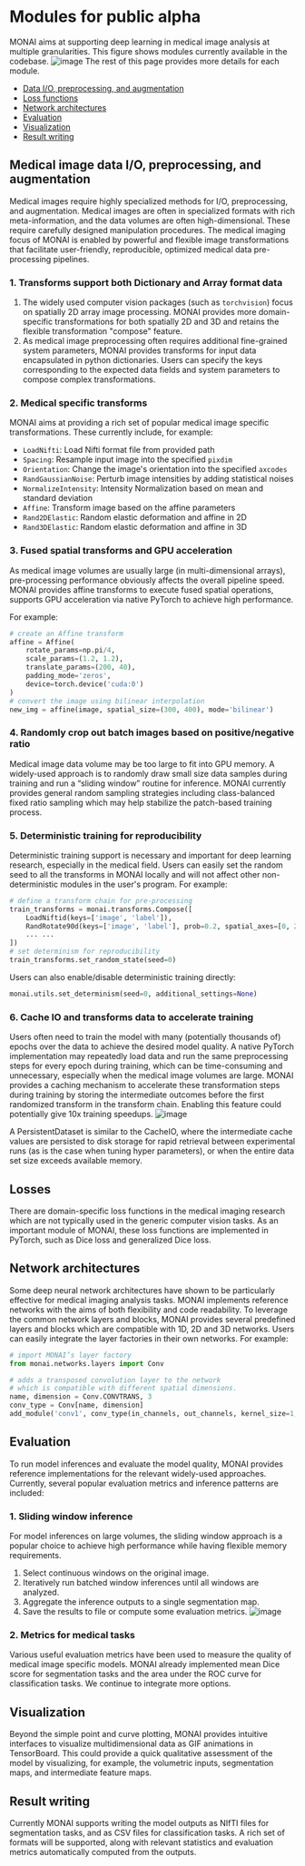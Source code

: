 # Modules for public alpha

MONAI aims at supporting deep learning in medical image analysis at multiple granularities.
This figure shows modules currently available in the codebase.
![image](../images/end_to_end_process.png)
The rest of this page provides more details for each module.

* [Data I/O, preprocessing, and augmentation](#medical-image-data-io-preprocessing-and-augmentation)
* [Loss functions](#losses)
* [Network architectures](#network-architectures)
* [Evaluation](#evaluation)
* [Visualization](#visualization)
* [Result writing](#result-writing)

## Medical image data I/O, preprocessing, and augmentation
Medical images require highly specialized methods for I/O, preprocessing, and
augmentation. Medical images are often in specialized formats with rich
meta-information, and the data volumes are often high-dimensional. These
require carefully designed manipulation procedures. The medical imaging focus
of MONAI is enabled by powerful and flexible image transformations that
facilitate user-friendly, reproducible, optimized medical data pre-processing
pipelines.

### 1. Transforms support both Dictionary and Array format data
1. The widely used computer vision packages (such as ``torchvision``) focus on
   spatially 2D array image processing. MONAI provides more domain-specific
   transformations for both spatially 2D and 3D and retains the flexible
   transformation "compose" feature.
2.  As medical image preprocessing often requires additional fine-grained
    system parameters, MONAI provides transforms for input data encapsulated in
    python dictionaries. Users can specify the keys corresponding to
    the expected data fields and system parameters to compose complex
    transformations.

### 2. Medical specific transforms
MONAI aims at providing a rich set of popular medical image specific
transformations. These currently include, for example:


- `LoadNifti`:  Load Nifti format file from provided path
- `Spacing`:  Resample input image into the specified `pixdim`
- `Orientation`: Change the image's orientation into the specified `axcodes`
- `RandGaussianNoise`: Perturb image intensities by adding statistical noises
- `NormalizeIntensity`: Intensity Normalization based on mean and standard deviation
- `Affine`: Transform image based on the affine parameters
- `Rand2DElastic`: Random elastic deformation and affine in 2D
- `Rand3DElastic`: Random elastic deformation and affine in 3D

### 3. Fused spatial transforms and GPU acceleration
As medical image volumes are usually large (in multi-dimensional arrays),
pre-processing performance obviously affects the overall pipeline speed. MONAI
provides affine transforms to execute fused spatial operations, supports GPU
acceleration via native PyTorch to achieve high performance.

For example:
```py
# create an Affine transform
affine = Affine(
    rotate_params=np.pi/4,
    scale_params=(1.2, 1.2),
    translate_params=(200, 40),
    padding_mode='zeros',
    device=torch.device('cuda:0')
)
# convert the image using bilinear interpolation
new_img = affine(image, spatial_size=(300, 400), mode='bilinear')
```

### 4. Randomly crop out batch images based on positive/negative ratio
Medical image data volume may be too large to fit into GPU memory. A
widely-used approach is to randomly draw small size data samples during
training and run a “sliding window” routine for inference.  MONAI currently
provides general random sampling strategies including class-balanced fixed
ratio sampling which may help stabilize the patch-based training process.

### 5. Deterministic training for reproducibility
Deterministic training support is necessary and important for deep learning
research, especially in the medical field. Users can easily set the random seed
to all the transforms in MONAI locally and will not affect other
non-deterministic modules in the user's program.
For example:
```py
# define a transform chain for pre-processing
train_transforms = monai.transforms.Compose([
    LoadNiftid(keys=['image', 'label']),
    RandRotate90d(keys=['image', 'label'], prob=0.2, spatial_axes=[0, 2]),
    ... ...
])
# set determinism for reproducibility
train_transforms.set_random_state(seed=0)
```
Users can also enable/disable deterministic training directly:
```py
monai.utils.set_determinism(seed=0, additional_settings=None)
```

### 6. Cache IO and transforms data to accelerate training
Users often need to train the model with many (potentially thousands of) epochs
over the data to achieve the desired model quality. A native PyTorch
implementation may repeatedly load data and run the same preprocessing steps
for every epoch during training, which can be time-consuming and unnecessary,
especially when the medical image volumes are large.
MONAI provides a caching mechanism to accelerate these transformation steps
during training by storing the intermediate outcomes before the first
randomized transform in the transform chain. Enabling this feature could
potentially give 10x training speedups.
![image](../images/cache_dataset.png)

A PersistentDataset is similar to the CacheIO, where the intermediate cache
values are persisted to disk storage for rapid retrieval between experimental
runs (as is the case when tuning hyper parameters), or when the entire data set
size exceeds available memory.

## Losses
There are domain-specific loss functions in the medical imaging research which
are not typically used in the generic computer vision tasks. As an important
module of MONAI, these loss functions are implemented in PyTorch, such as Dice
loss and generalized Dice loss.

## Network architectures
Some deep neural network architectures have shown to be particularly effective
for medical imaging analysis tasks. MONAI implements reference networks with
the aims of both flexibility and code readability.  To leverage the
common network layers and blocks, MONAI provides several predefined layers
and blocks which are compatible with 1D, 2D and 3D networks. Users can easily
integrate the layer factories in their own networks.
For example:
```py
# import MONAI’s layer factory
from monai.networks.layers import Conv

# adds a transposed convolution layer to the network
# which is compatible with different spatial dimensions.
name, dimension = Conv.CONVTRANS, 3
conv_type = Conv[name, dimension]
add_module('conv1', conv_type(in_channels, out_channels, kernel_size=1, bias=False))
```

## Evaluation
To run model inferences and evaluate the model quality, MONAI provides
reference implementations for the relevant widely-used approaches. Currently,
several popular evaluation metrics and inference patterns are included:

### 1. Sliding window inference
For model inferences on large volumes, the sliding window approach is a popular
choice to achieve high performance while having flexible memory requirements.
1. Select continuous windows on the original image.
2. Iteratively run batched window inferences until all windows are analyzed.
3. Aggregate the inference outputs to a single segmentation map.
4. Save the results to file or compute some evaluation metrics.
![image](../images/sliding_window.png)

### 2. Metrics for medical tasks
Various useful evaluation metrics have been used to measure the quality of
medical image specific models. MONAI already implemented mean Dice score for
segmentation tasks and the area under the ROC curve for classification tasks.
We continue to integrate more options.

## Visualization
Beyond the simple point and curve plotting, MONAI provides intuitive interfaces
to visualize multidimensional data as GIF animations in TensorBoard. This could
provide a quick qualitative assessment of the model by visualizing, for
example, the volumetric inputs, segmentation maps, and intermediate feature
maps.

## Result writing
Currently MONAI supports writing the model outputs as NIfTI files for
segmentation tasks, and as CSV files for classification tasks. A rich set of
formats will be supported, along with relevant statistics and evaluation
metrics automatically computed from the outputs.
